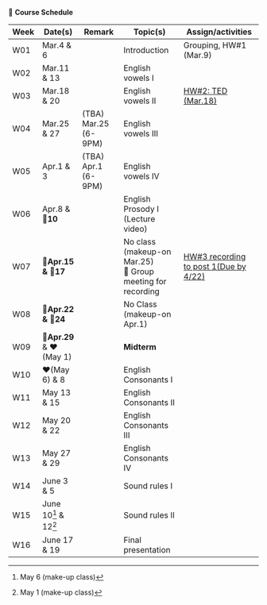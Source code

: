 🌱 **Course Schedule**

| Week | Date(s) | Remark|Topic(s) | Assign/activities | 
|------|------|----|------|--------|
|  W01    |Mar.4 & 6||Introduction| Grouping, HW#1 (Mar.9)       |       
|  W02    |Mar.11 & 13|| English vowels I |        |       
|  W03    |Mar.18 & 20|| English vowels II |   [HW#2: TED (Mar.18)](https://docs.google.com/spreadsheets/d/1vi-wOJEFpXNWInfcKEZKqiuNFzOQtib5_1R3qyT6N9E/edit?usp=sharing)     |       
|  W04    |Mar.25 & 27|(TBA) Mar.25 (6-9PM)  | English vowels III |        |       
|  W05    |Apr.1 & 3|(TBA) Apr.1 (6-9PM) | English vowels IV |        |       
|  W06    |Apr.8 & 💜**10**|| English Prosody I (Lecture video) |        |       
|  W07    |**💜Apr.15 & 💜17**| | No class (makeup-on Mar.25)<br>👫 Group meeting for recording |   [HW#3 recording to post 1(Due by 4/22)](https://padlet.com/mirankim316/S25Engpro)     |       
|  W08    |**💜Apr.22 & 💜24**| | No Class (makeup-on Apr.1)|       |       
|  W09    |**💜Apr.29** & ❤️(May 1)||  **Midterm**|        |       
|  W10    |❤️(May 6) & 8| |English Consonants I |        |       
|  W11    |May 13 & 15| |English Consonants II |        |       
|  W12    |May 20 & 22| |English Consonants III |        |       
|  W13    |May 27 & 29| |English Consonants IV|        |       
|  W14    |June 3 & 5| |Sound rules I |        |       
|  W15    |June 10[^1] & 12[^2]| |Sound rules II |        |       
|  W16    |June 17 & 19| |Final presentation |        |       

[^1]: May 6 (make-up class)
[^2]: May 1 (make-up class)
